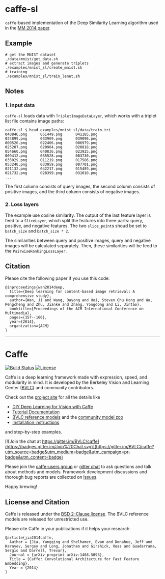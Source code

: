 # caffe-sl

`caffe`-based implementation of the Deep Similarity Learning algorithm used in the [MM 2014 paper](http://dl.acm.org/citation.cfm?id=2654948).


## Example

```!bash
# get the MNIST dataset
./data/mnist/get_data.sh
# extract images and generate triplets
./examples/mnist_sl/create_mnist.sh
# training
./examples/mnist_sl/train_lenet.sh 
```


## Notes

### 1. Input data

`caffe-sl` loads data with `TripletImageDataLayer`, which works with a triplet list file contains image paths:

```!bash
caffe-sl $ head examples/mnist_sl/data/train.tri 
040846.png      051449.png      041185.png
024899.png      033969.png      039096.png
000520.png      022406.png      006979.png
025207.png      020904.png      020818.png
054660.png      040836.png      023925.png
009412.png      035528.png      003730.png
033029.png      011219.png      017586.png
053240.png      033959.png      007701.png
021132.png      042217.png      015489.png
021732.png      028399.png      031010.png
...
```

The first column consists of query images, the second column consists of positive images, and the third column consists of negative images.

### 2. Loss layers

The example use cosine similarity.
The output of the last feature layer is feed to a `SliceLayer`, which split the features into three parts: query, positive, and negative features.
The two `slice_point`s shoud be set to `batch_size` and `batch_size * 2`.

The similarities between query and positive images, query and negative images will be calculated separately. 
Then, these similarities will be feed to the `PairwiseRankingLossLayer`.


## Citation

Please cite the following paper if you use this code:

```
@inproceedings{wan2014deep,
  title={Deep learning for content-based image retrieval: A comprehensive study},
  author={Wan, Ji and Wang, Dayong and Hoi, Steven Chu Hong and Wu, Pengcheng and Zhu, Jianke and Zhang, Yongdong and Li, Jintao},
  booktitle={Proceedings of the ACM International Conference on Multimedia},
  pages={157--166},
  year={2014},
  organization={ACM}
}
```


------------------------------------------------

# Caffe

[![Build Status](https://travis-ci.org/BVLC/caffe.svg?branch=master)](https://travis-ci.org/BVLC/caffe)
[![License](https://img.shields.io/badge/license-BSD-blue.svg)](LICENSE)

Caffe is a deep learning framework made with expression, speed, and modularity in mind.
It is developed by the Berkeley Vision and Learning Center ([BVLC](http://bvlc.eecs.berkeley.edu)) and community contributors.

Check out the [project site](http://caffe.berkeleyvision.org) for all the details like

- [DIY Deep Learning for Vision with Caffe](https://docs.google.com/presentation/d/1UeKXVgRvvxg9OUdh_UiC5G71UMscNPlvArsWER41PsU/edit#slide=id.p)
- [Tutorial Documentation](http://caffe.berkeleyvision.org/tutorial/)
- [BVLC reference models](http://caffe.berkeleyvision.org/model_zoo.html) and the [community model zoo](https://github.com/BVLC/caffe/wiki/Model-Zoo)
- [Installation instructions](http://caffe.berkeleyvision.org/installation.html)

and step-by-step examples.

[![Join the chat at https://gitter.im/BVLC/caffe](https://badges.gitter.im/Join%20Chat.svg)](https://gitter.im/BVLC/caffe?utm_source=badge&utm_medium=badge&utm_campaign=pr-badge&utm_content=badge)

Please join the [caffe-users group](https://groups.google.com/forum/#!forum/caffe-users) or [gitter chat](https://gitter.im/BVLC/caffe) to ask questions and talk about methods and models.
Framework development discussions and thorough bug reports are collected on [Issues](https://github.com/BVLC/caffe/issues).

Happy brewing!

## License and Citation

Caffe is released under the [BSD 2-Clause license](https://github.com/BVLC/caffe/blob/master/LICENSE).
The BVLC reference models are released for unrestricted use.

Please cite Caffe in your publications if it helps your research:

    @article{jia2014caffe,
      Author = {Jia, Yangqing and Shelhamer, Evan and Donahue, Jeff and Karayev, Sergey and Long, Jonathan and Girshick, Ross and Guadarrama, Sergio and Darrell, Trevor},
      Journal = {arXiv preprint arXiv:1408.5093},
      Title = {Caffe: Convolutional Architecture for Fast Feature Embedding},
      Year = {2014}
    }
